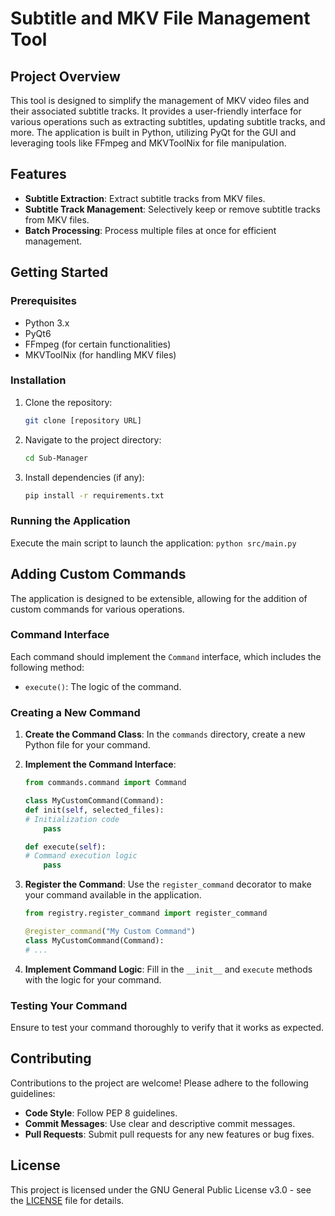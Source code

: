 # Subtitle and MKV File Management Tool

## Project Overview

This tool is designed to simplify the management of MKV video files and their associated subtitle tracks. It provides a user-friendly interface for various operations such as extracting subtitles, updating subtitle tracks, and more. The application is built in Python, utilizing PyQt for the GUI and leveraging tools like FFmpeg and MKVToolNix for file manipulation.

## Features

- **Subtitle Extraction**: Extract subtitle tracks from MKV files.
- **Subtitle Track Management**: Selectively keep or remove subtitle tracks from MKV files.
- **Batch Processing**: Process multiple files at once for efficient management.

## Getting Started

### Prerequisites

- Python 3.x
- PyQt6
- FFmpeg (for certain functionalities)
- MKVToolNix (for handling MKV files)


### Installation

1. Clone the repository:
   ```bash
   git clone [repository URL]
   ```

2. Navigate to the project directory:
    ```bash
    cd Sub-Manager
    ```

3. Install dependencies (if any):
    ```bash
    pip install -r requirements.txt
    ```


### Running the Application

Execute the main script to launch the application:
    ```
    python src/main.py
    ```

## Adding Custom Commands

The application is designed to be extensible, allowing for the addition of custom commands for various operations.

### Command Interface

Each command should implement the `Command` interface, which includes the following method:

- `execute()`: The logic of the command.

### Creating a New Command

1. **Create the Command Class**: In the `commands` directory, create a new Python file for your command.

2. **Implement the Command Interface**:
    ```python
    from commands.command import Command

    class MyCustomCommand(Command):
    def init(self, selected_files):
    # Initialization code
        pass

    def execute(self):
    # Command execution logic
        pass
    ```

3. **Register the Command**: Use the `register_command` decorator to make your command available in the application.
    ```python
    from registry.register_command import register_command

    @register_command("My Custom Command")
    class MyCustomCommand(Command):
    # ...    
    ```


4. **Implement Command Logic**: Fill in the `__init__` and `execute` methods with the logic for your command.

### Testing Your Command

Ensure to test your command thoroughly to verify that it works as expected.

## Contributing

Contributions to the project are welcome! Please adhere to the following guidelines:

- **Code Style**: Follow PEP 8 guidelines.
- **Commit Messages**: Use clear and descriptive commit messages.
- **Pull Requests**: Submit pull requests for any new features or bug fixes.

## License

This project is licensed under the GNU General Public License v3.0 - see the [LICENSE](LICENSE) file for details.
